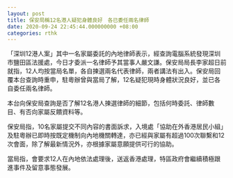 ```yaml
---
layout: post
title: 保安局稱12名港人疑犯身體良好　各已委任兩名律師
date: 2020-09-24 22:45:44.000000000 +08:00
categories: rthk
---
```


「深圳12港人案」其中一名家屬委託的內地律師表示，經查詢電腦系統發現深圳市鹽田區法援處，今日才委派一名律師予其當事人嚴文謙。保安局局長李家超日前就指，12人均按當局名單，各自揀選兩名代表律師，兩者講法有出入。保安局回覆本台查詢時重申，駐粵辦曾與當局了解，12名疑犯現時身體狀況良好，並已各自委任兩名律師。

本台向保安局查詢是否了解12名港人揀選律師的細節，包括何時委託、律師數目、有否向家屬反饋資料等。

保安局指，10名家屬提交不同內容的書面訴求，入境處「協助在外香港居民小組」及駐粵辦已即時按既定機制向內地機關轉達，亦已經與家屬有超過100次聯繫和12次會面，除了解最新情況外，亦根據家屬意願提供可行的協助。

當局指，會要求12人在內地依法處理後，送返香港處理，特區政府會繼續積極跟進事件及留意事態發展。
